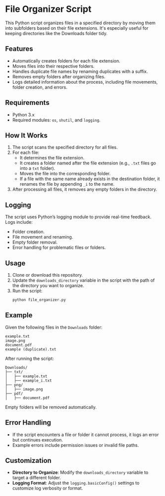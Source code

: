 
# File Organizer Script

This Python script organizes files in a specified directory by moving them into subfolders based on their file extensions. It's especially useful for keeping directories like the Downloads folder tidy.

## Features
- Automatically creates folders for each file extension.
- Moves files into their respective folders.
- Handles duplicate file names by renaming duplicates with a suffix.
- Removes empty folders after organizing files.
- Logs detailed information about the process, including file movements, folder creation, and errors.

## Requirements
- Python 3.x
- Required modules: `os`, `shutil`, and `logging`.

## How It Works
1. The script scans the specified directory for all files.
2. For each file:
   - It determines the file extension.
   - It creates a folder named after the file extension (e.g., `.txt` files go into a `txt` folder).
   - Moves the file into the corresponding folder.
   - If a file with the same name already exists in the destination folder, it renames the file by appending `_i` to the name.
3. After processing all files, it removes any empty folders in the directory.

## Logging
The script uses Python’s logging module to provide real-time feedback. Logs include:
- Folder creation.
- File movement and renaming.
- Empty folder removal.
- Error handling for problematic files or folders.

## Usage
1. Clone or download this repository.
2. Update the `downloads_directory` variable in the script with the path of the directory you want to organize.
3. Run the script:
   ```bash
   python file_organizer.py
   ```

## Example
Given the following files in the `Downloads` folder:
```
example.txt
image.png
document.pdf
example (duplicate).txt
```

After running the script:
```
Downloads/
├── txt/
│   ├── example.txt
│   ├── example_i.txt
├── png/
│   ├── image.png
├── pdf/
│   ├── document.pdf
```

Empty folders will be removed automatically.

## Error Handling
- If the script encounters a file or folder it cannot process, it logs an error but continues execution.
- Example errors include permission issues or invalid file paths.

## Customization
- **Directory to Organize**: Modify the `downloads_directory` variable to target a different folder.
- **Logging Format**: Adjust the `logging.basicConfig()` settings to customize log verbosity or format.
